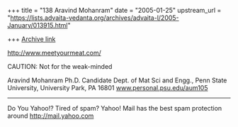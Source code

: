 +++
title = "138 Aravind Mohanram"
date = "2005-01-25"
upstream_url = "https://lists.advaita-vedanta.org/archives/advaita-l/2005-January/013915.html"

+++
[Archive link](https://lists.advaita-vedanta.org/archives/advaita-l/2005-January/013915.html)


http://www.meetyourmeat.com/



CAUTION: Not for the weak-minded








Aravind Mohanram
Ph.D. Candidate
Dept. of Mat Sci and Engg.,
Penn State University,
University Park, PA 16801
www.personal.psu.edu/aum105




__________________________________________________
Do You Yahoo!?
Tired of spam?  Yahoo! Mail has the best spam protection around 
http://mail.yahoo.com 

